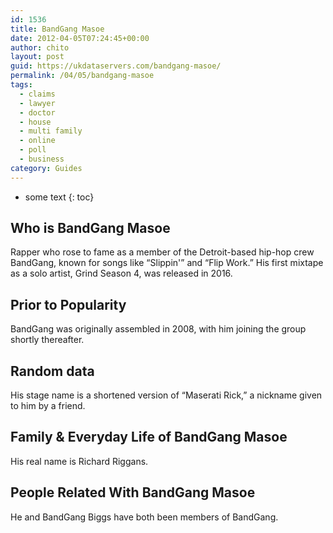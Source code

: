 ```yaml
---
id: 1536
title: BandGang Masoe
date: 2012-04-05T07:24:45+00:00
author: chito
layout: post
guid: https://ukdataservers.com/bandgang-masoe/
permalink: /04/05/bandgang-masoe
tags:
  - claims
  - lawyer
  - doctor
  - house
  - multi family
  - online
  - poll
  - business
category: Guides
---
```


* some text
{: toc}


## Who is  BandGang Masoe
                  
                  
                  
Rapper who rose to fame as a member of the Detroit-based hip-hop crew BandGang, known for songs like &#8220;Slippin'&#8221; and &#8220;Flip Work.&#8221; His first mixtape as a solo artist, Grind Season 4, was released in 2016.
                  
                
                
                
## Prior to Popularity 
                  
                  
                  
BandGang was originally assembled in 2008, with him joining the group shortly thereafter.
                  
                
                
                
## Random data 
                  
                  
                  
His stage name is a shortened version of &#8220;Maserati Rick,&#8221; a nickname given to him by a friend.
                  
                
                
                
## Family & Everyday Life of BandGang Masoe
                  
                  
                  
His real name is Richard Riggans.
                  
                
                
                
## People Related With  BandGang Masoe
                  
                  
                  
He and BandGang Biggs have both been members of BandGang.
                  
                
              
            
          
          
          
    
    
  
